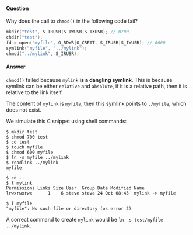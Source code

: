#### Question

Why does the call to `chmod()` in the following code fail?

```c
mkdir("test", S_IRUSR|S_IWUSR|S_IXUSR); // 0700
chdir("test");
fd = open("myfile", O_RDWR|O_CREAT, S_IRUSR|S_IWUSR); // 0600
symlink("myfile", "../mylink");
chmod("../mylink", S_IRUSR);
```

#### Answer

`chmod()` failed because `mylink` **is a dangling symlink**. This is because
symlink can be either `relative` and `absolute`, if it is a relative path,
then it is relative to the link itself. 

The content of `mylink` is `myfile`, then this symlink points to `./myfile`,
which does not exist.

We simulate this C snippet using shell commands:

```shell
$ mkdir test
$ chmod 700 test
$ cd test
$ touch myfile
$ chmod 600 myfile
$ ln -s myfile ../mylink
$ readlink ../mylink
myfile

$ cd ..
$ l mylink
Permissions Links Size User  Group Date Modified Name
lrwxrwxrwx      1    6 steve steve 24 Oct 08:43  mylink -> myfile

$ l myfile
"myfile": No such file or directory (os error 2)
```

A correct command to create `mylink` would be `ln -s test/myfile ../mylink`.
